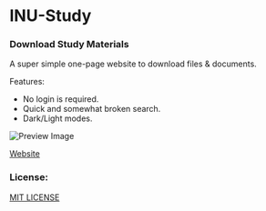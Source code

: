 # INU-Study

### Download Study Materials
A super simple one-page website to download files & documents.  

Features:
* No login is required.
* Quick and somewhat broken search.
* Dark/Light modes.

![Preview Image](https://i.imgur.com/O18x0lP.jpg)

[Website](http://inu-study.xyz/)

### License:
[MIT LICENSE](https://raw.githubusercontent.com/inu-study/inu-study.github.io/main/LICENSE)
